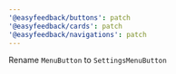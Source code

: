 ```yaml
---
'@easyfeedback/buttons': patch
'@easyfeedback/cards': patch
'@easyfeedback/navigations': patch
---
```


Rename `MenuButton` to `SettingsMenuButton`
